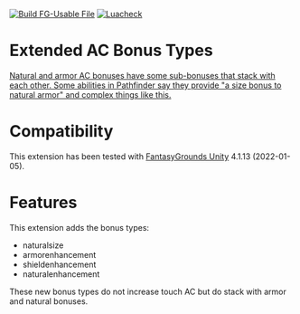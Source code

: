 [![Build FG-Usable File](https://github.com/FG-Unofficial-Developers-Guild/FG-PFRPG-ExtendedACBonusTypes/actions/workflows/create-ext.yml/badge.svg)](https://github.com/FG-Unofficial-Developers-Guild/FG-PFRPG-ExtendedACBonusTypes/actions/workflows/create-ext.yml) [![Luacheck](https://github.com/FG-Unofficial-Developers-Guild/FG-PFRPG-ExtendedACBonusTypes/actions/workflows/luacheck.yml/badge.svg)](https://github.com/FG-Unofficial-Developers-Guild/FG-PFRPG-ExtendedACBonusTypes/actions/workflows/luacheck.yml)

# Extended AC Bonus Types
[Natural and armor AC bonuses have some sub-bonuses that stack with each other.
Some abilities in Pathfinder say they provide "a size bonus to natural armor" and complex things like this.](https://www.fantasygrounds.com/forums/showthread.php?58962-PFRPG-Spellbook&p=597195&viewfull=1#post597195)

# Compatibility
This extension has been tested with [FantasyGrounds Unity](https://www.fantasygrounds.com/home/FantasyGroundsUnity.php) 4.1.13 (2022-01-05).

# Features
This extension adds the bonus types:
* naturalsize
* armorenhancement
* shieldenhancement
* naturalenhancement

These new bonus types do not increase touch AC but do stack with armor and natural bonuses.

